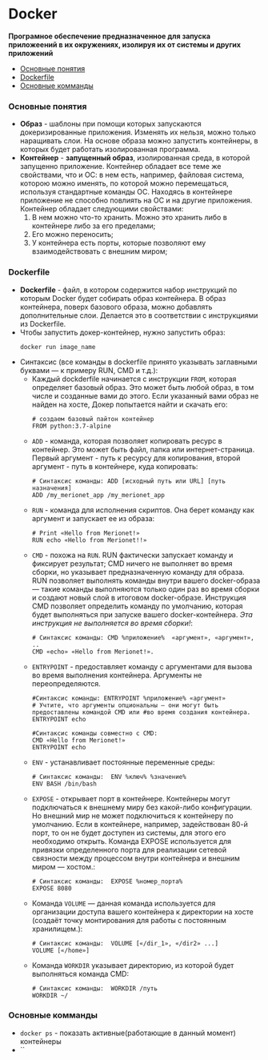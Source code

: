 # Docker
**Програмное обеспечение предназначенное для запуска приложеений в их окружениях, изолируя их от системы и других приложений**

+ [Основные понятия](#main_def)
+ [Dockerfile](#dockerfile)
+ [Основные комманды](#main_comm)
### <a name="main_def"></a> Основные понятия
+ **Образ** - шаблоны при помощи которых запускаются докеризированные приложения. Изменять их нельзя, можно только наращивать слои. На основе образа можно запустить контейнеры, в которых будет работать изолированная программа.
+ **Контейнер** - **запущенный образ**, изолированная среда, в которой запущенно приложение. Контейнер обладает все теме же свойствами, что и ОС: в нем есть, например, файловая система, которою можно именять, по которой можно перемещаться, используя стандартные команды ОС. Находясь в контейнере приложение не способно повлиять на ОС и на другие приложения. Контейнер обладает следующими свойствами:
    1. В нем можно что-то хранить. Можно это хранить либо в контейнере либо за его пределами;
    2. Его можно переносить;
    3. У контейнера есть порты, которые позволяют ему взаимодействовать с внешним миром;


### <a name="dockerfile"> </a> Dockerfile
+ **Dockerfile** - файл, в котором содержится набор инструкций по которым Docker будет собирать образ контейнера. В образ контейнера, поверх базового образа, можно добавлять дополнительные слои. Делается это в соответствии с инструкциями из Dockerfile. 
+ Чтобы запустить докер-контейнер, нужно запустить образ:
    ```docker
    docker run image_name
    ```
+ Синтаксис (все команды в dockerfile принято указывать заглавными буквами — к примеру RUN, CMD и т.д.):
    + Каждый dockderfile начинается с инструкции `FROM`, которая определяет базовый образ. Это может быть любой образ, в том числе и созданные вами до этого. Если указанный вами образ не найден на хосте, Докер попытается найти и скачать его:
        ```docker
        # создаем базовый пайтон контейнер
        FROM python:3.7-alpine
        ```
    + `ADD` - команда, которая позволяет копировать ресурс в контейнер. Это может быть файл, папка или интернет-страница. Первый аргумент - путь к ресурсу для копирования, второй аргумент - путь в контейнере, куда копировать:
        ```docker
        # Синтаксис команды: ADD [исходный путь или URL] [путь назначения]
        ADD /my_merionet_app /my_merionet_app
        ```
    + `RUN` - команда для исполнения скриптов. Она берет команду как аргумент и запускает ее из образа:
        ```docker
        # Print «Hello from Merionet!»
        RUN echo «Hello from Merionet!!»
        ```
    + `CMD` - похожа на `RUN`. RUN фактически запускает команду и фиксирует результат; CMD ничего не выполняет во время сборки, но указывает предназначенную команду для образа.
    RUN позволяет выполнять команды внутри вашего docker-образа — такие команды выполняются только один раз во время сборки и создают новый слой в итоговом docker-образе.
    Инструкция CMD позволяет определить команду по умолчанию, которая будет выполняться при запуске вашего docker-контейнера. *Эта инструкция не выполняется во время сборки!*:
        ```docker
        # Синтаксис команды: CMD %приложение%  «аргумент», «аргумент», ..
        CMD «echo» «Hello from Merionet!».
        ```
     + `ENTRYPOINT` - предоставляет команду с аргументами для вызова во время выполнения контейнера. Аргументы не переопределяются.
        ```docker
        #Синтаксис команды: ENTRYPOINT %приложение% «аргумент» 
        # Учтите, что аргументы опциональны — они могут быть предоставлены командой CMD или #во время создания контейнера.
        ENTRYPOINT echo

        #Синтаксис команды совместно с CMD:
        CMD «Hello from Merionet!»
        ENTRYPOINT echo
        ```
     + `ENV` - устанавливает постоянные переменные среды:
        ```docker
        # Синтаксис команды:  ENV %ключ% %значение%
        ENV BASH /bin/bash
        ```
     + `EXPOSE` - открывает порт в контейнере. Контейнеры могут подключаться к внешнему миру без какой-либо конфигурации. Но внешний мир не может подключиться к контейнеру по умолчанию. Если в контейнере, например, задействован 80-й порт, то он не будет доступен из системы, для этого его необходимо открыть. Команда EXPOSE используется для привязки определенного порта для реализации сетевой связности между процессом внутри контейнера и внешним миром — хостом.:
        ```docker
        # Синтаксис команды:  EXPOSE %номер_порта%
        EXPOSE 8080
        ```
     + Команда `VOLUME` — данная команда используется для организации доступа вашего контейнера к директории на хосте (создаёт точку монтирования для работы с постоянным хранилищем.):
        ```docker
        # Синтаксис команды:  VOLUME [«/dir_1», «/dir2» ...]
        VOLUME [«/home»]
        ```
     + Команда `WORKDIR` указывает директорию, из которой будет выполняться команда CMD:
        ```docker
        # Синтаксис команды:  WORKDIR /путь
        WORKDIR ~/
        ```


 
### <a name="main_comm"></a>Основные комманды 
+ `docker ps` - показать активные(работающие в данный момент) контейнеры
+ ``
